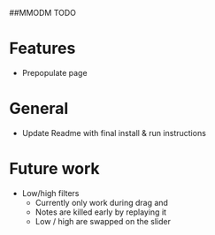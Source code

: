 ##MMODM TODO

# Features
* Prepopulate page

# General
* Update Readme with final install & run instructions

# Future work
* Low/high filters
	* Currently only work during drag and
	* Notes are killed early by replaying it
	* Low / high are swapped on the slider